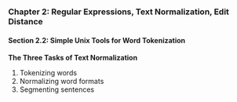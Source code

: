 ### Chapter 2: Regular Expressions, Text Normalization, Edit Distance

#### Section 2.2: Simple Unix Tools for Word Tokenization

**The Three Tasks of Text Normalization**
 1. Tokenizing words
 2. Normalizing word formats
 3. Segmenting sentences
